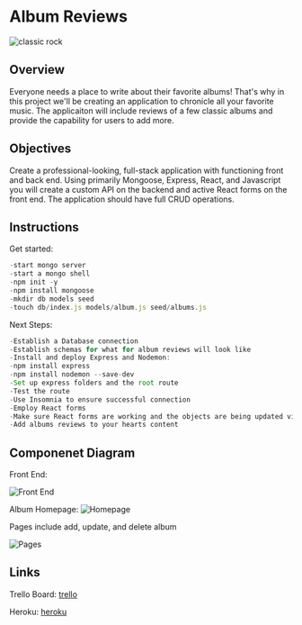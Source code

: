 # Album Reviews

![classic rock](https://cdn.mos.cms.futurecdn.net/j28xyTnvBtcPwPW52evvzf.jpg)

## Overview

Everyone needs a place to write about their favorite albums! That's why in this project we'll be creating an application to chronicle all your favorite music. The applicaiton will include reviews of a few classic albums and provide the capability for users to add more.

## Objectives

Create a professional-looking, full-stack application with functioning front and back end. Using primarily Mongoose, Express, React, and Javascript you will create a custom API on the backend and active React forms on the front end. The application should have full CRUD operations.

## Instructions

Get started:

```js
-start mongo server
-start a mongo shell
-npm init -y
-npm install mongoose
-mkdir db models seed
-touch db/index.js models/album.js seed/albums.js
```

Next Steps:

```js
-Establish a Database connection
-Establish schemas for what for album reviews will look like
-Install and deploy Express and Nodemon:
-npm install express
-npm install nodemon --save-dev
-Set up express folders and the root route
-Test the route
-Use Insomnia to ensure successful connection
-Employ React forms
-Make sure React forms are working and the objects are being updated via CRUD
-Add albums reviews to your hearts content
```

## Componenet Diagram

Front End:

![Front End](https://scontent-iad3-2.xx.fbcdn.net/v/t39.30808-6/312446668_649893826586337_972422687759052523_n.jpg?stp=cp6_dst-jpg&_nc_cat=103&ccb=1-7&_nc_sid=730e14&_nc_ohc=y5ihlP3X0tYAX-JvMwr&_nc_oc=AQmlhfjGB-7SNGRHDsjdxFjSFESFSkrtJuCN2p3goe8A07wM1e5EdOy4yfGLGnZcZNw&_nc_ht=scontent-iad3-2.xx&oh=00_AT94Qd1pdBkoZn-pNAixFEYnveCR8MrpoiCn6uZQlWPSYg&oe=6356892E)

Album Homepage: ![Homepage](https://scontent-iad3-2.xx.fbcdn.net/v/t39.30808-6/313400576_659284968980556_8125213474339276083_n.jpg?_nc_cat=105&ccb=1-7&_nc_sid=730e14&_nc_ohc=bF0KO5LugRIAX9rinxr&tn=kyjsYwIesIt2_NFe&_nc_ht=scontent-iad3-2.xx&oh=00_AfALFd_HDHD42NTDwo66HdE26HPShKy7JPRJQ_mnZs5X1A&oe=636387C6)

Pages include add, update, and delete album

![Pages](https://scontent-iad3-2.xx.fbcdn.net/v/t39.30808-6/312923650_659285365647183_8484365091512864464_n.jpg?_nc_cat=102&ccb=1-7&_nc_sid=730e14&_nc_ohc=kk3uJI2EIiYAX842JyJ&_nc_ht=scontent-iad3-2.xx&oh=00_AfDH6M4OXmEV9YBLuaq9FxzJZabxAg0hqrHUi4gppGrcZA&oe=63633F58)

## Links

Trello Board: [trello](https://trello.com/invite/b/Zu7YgMWS/ATTI6baca54cff624b0c267264a07a8243604C7E94C8/album-review-project)

Heroku: [heroku](https://phizfork.herokuapp.com/)
